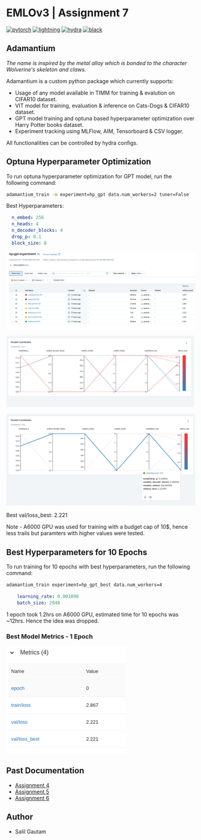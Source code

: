 # EMLOv3 | Assignment 7

[![pytorch](https://img.shields.io/badge/PyTorch_2.0+-ee4c2c?logo=pytorch&logoColor=white)](https://pytorch.org/get-started/locally/)
[![lightning](https://img.shields.io/badge/-Lightning_2.0+-792ee5?logo=pytorchlightning&logoColor=white)](https://pytorchlightning.ai/)
[![hydra](https://img.shields.io/badge/Config-Hydra_1.3-89b8cd)](https://hydra.cc/)
[![black](https://img.shields.io/badge/Code%20Style-Black-black.svg?labelColor=gray)](https://black.readthedocs.io/en/stable/)


## Adamantium 

<em>The name is inspired by the metal alloy which is bonded to the character Wolverine's skeleton and claws.</em>

Adamantium is a custom python package which currently supports:
- Usage of any model available in TIMM for training & evalution on CIFAR10 dataset. 
- VIT model for training, evaluation & inference on Cats-Dogs & CIFAR10 dataset.
- GPT model training and optuna based hyperparameter optimization over Harry Potter books dataset.
- Experiment tracking using MLFlow, AIM, Tensorboard & CSV logger.

All functionalities can be controlled by hydra configs.

## Optuna Hyperparameter Optimization

To run optuna hyperparameter optimization for GPT model, run the following command:
```bash
adamantium_train -m experiment=hp_gpt data.num_workers=2 tuner=False
```

Best Hyperparameters:
```yaml
  n_embed: 256
  n_heads: 4
  n_decoder_blocks: 4
  drop_p: 0.1
  block_size: 8
```

![optuna_search](assets/optuna_search.png)

![all_trials](assets/all_trials.png)

![best_params](assets/best_params.png)

Best val/loss_best: 2.221

Note - A6000 GPU was used for training with a budget cap of 10$, hence less trails but paramters with higher values were tested.


## Best Hyperparameters for 10 Epochs

To run training for 10 epochs with best hyperparameters, run the following command:
```bash
adamantium_train experiment=hp_gpt_best data.num_workers=4
```

```yaml
    learning_rate: 0.001096
    batch_size: 2048
```
1 epoch took 1.2hrs on A6000 GPU, estimated time for 10 epochs was ~12hrs. Hence the idea was dropped.

### Best Model Metrics - 1 Epoch
![best_model](assets/best_model_1epoch.png)


## Past Documentation

- [Assignment 4](https://github.com/salil-gtm/emlov3_assignment_4)
- [Assignment 5](https://github.com/salil-gtm/emlov3_assignment_5)
- [Assignment 6](https://github.com/salil-gtm/emlov3_assignment_6)

## Author

- Salil Gautam